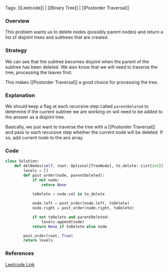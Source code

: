 
Tags: [[Leetcode]] | [[Binary Tree]] | [[Postorder Traversal]]


### Overview
This problem wants us to delete nodes (possibly parent nodes) and return a list of disjoint trees and subtrees that are created.


### Strategy
We can see that the subtree becomes disjoint when the parent of the subtree has been deleted. We also know that we will need to traverse the tree, processing the leaves first.

This makes [[Postorder Traversal]] a good choice for processing the tree.


### Explanation
We should keep a flag at each recursive step called `parentDeleted` to determine if the current subtree we are working on will need to be added to the answer as a disjoint tree.

Basically, we just want to traverse the tree with a [[Postorder Traversal]] and pass to each recursive step whether the current node will be deleted. If so, add current node to the ans array.


### Code
```python
class Solution:
    def delNodes(self, root: Optional[TreeNode], to_delete: List[int]) -> List[TreeNode]:
        levels = []
        def post_order(node, parentDeleted):
            if not node:
                return None
            
            toDelete = node.val in to_delete

            node.left = post_order(node.left, toDelete)
            node.right = post_order(node.right, toDelete)

            if not toDelete and parentDeleted:
                levels.append(node)
            return None if toDelete else node

        post_order(root, True)
        return levels
```


### References
[Leetcode Link]()

